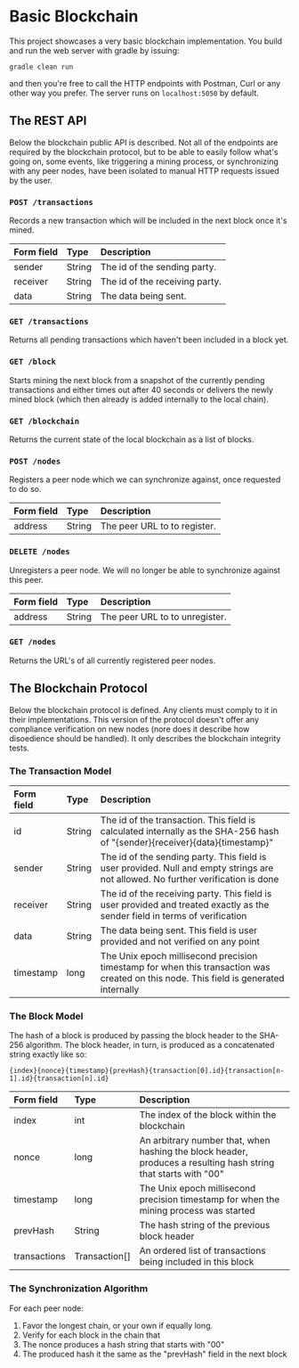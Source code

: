 # Basic Blockchain

This project showcases a very basic blockchain implementation. You build and run the web server with gradle by issuing:

    gradle clean run

and then you're free to call the HTTP endpoints with Postman, Curl or any other way you prefer. The server runs on `localhost:5050` by default.

## The REST API

Below the blockchain public API is described. Not all of the endpoints are required by the blockchain protocol, but to be able to easily follow what's going on, some events, like triggering a mining process, or synchronizing with any peer nodes, have been isolated to manual HTTP requests issued by the user.

### `POST /transactions`

Records a new transaction which will be included in the next block once it's mined.

| Form field    | Type          | Description                    |
|:------------- |:------------- |:------------------------------ |
| sender        | String        | The id of the sending party.   |
| receiver      | String        | The id of the receiving party. |
| data          | String        | The data being sent.           |

### `GET /transactions`

Returns all pending transactions which haven't been included in a block yet.

### `GET /block`

Starts mining the next block from a snapshot of the currently pending transactions and either times out after 40 seconds or delivers the newly mined block (which then already is added internally to the local chain).

### `GET /blockchain`

Returns the current state of the local blockchain as a list of blocks.

### `POST /nodes`

Registers a peer node which we can synchronize against, once requested to do so.

| Form field    | Type          | Description                    |
|:------------- |:------------- |:------------------------------ |
| address       | String        | The peer URL to to register.   |

### `DELETE /nodes`

Unregisters a peer node. We will no longer be able to synchronize against this peer.

| Form field    | Type          | Description                    |
|:------------- |:------------- |:------------------------------ |
| address       | String        | The peer URL to to unregister. |

### `GET /nodes`

Returns the URL's of all currently registered peer nodes.


## The Blockchain Protocol

Below the blockchain protocol is defined. Any clients must comply to it in their implementations. This version of the protocol doesn't offer any compliance verification on new nodes (nore does it describe how disoedience should be handled). It only describes the blockchain integrity tests.

### The Transaction Model

| Form field    | Type          | Description                     |
|:------------- |:------------- |:------------------------------- |
| id            | String        | The id of the transaction. This field is calculated internally as the SHA-256 hash of "{sender}{receiver}{data}{timestamp}" |
| sender        | String        | The id of the sending party. This field is user provided. Null and empty strings are not allowed. No further verification is done |
| receiver      | String        | The id of the receiving party. This field is user provided and treated exactly as the sender field in terms of verification |
| data          | String        | The data being sent. This field is user provided and not verified on any point |
| timestamp     | long          | The Unix epoch millisecond precision timestamp for when this transaction was created on this node. This field is generated internally |

### The Block Model

The hash of a block is produced by passing the block header to the SHA-256 algorithm. The block header, in turn, is produced as a concatenated string exactly like so:

    {index}{nonce}{timestamp}{prevHash}{transaction[0].id}{transaction[n-1].id}{transaction[n].id}

| Form field    | Type          | Description                     |
|:------------- |:------------- |:------------------------------- |
| index         | int           | The index of the block within the blockchain |
| nonce         | long          | An arbitrary number that, when hashing the block header, produces a resulting hash string that starts with "00" |
| timestamp     | long          | The Unix epoch millisecond precision timestamp for when the mining process was started |
| prevHash      | String        | The hash string of the previous block header |
| transactions  | Transaction[] | An ordered list of transactions being included in this block |

### The Synchronization Algorithm

For each peer node:

1. Favor the longest chain, or your own if equally long.
1. Verify for each block in the chain that
  1. The nonce produces a hash string that starts with "00"
  1. The produced hash it the same as the "prevHash" field in the next block
